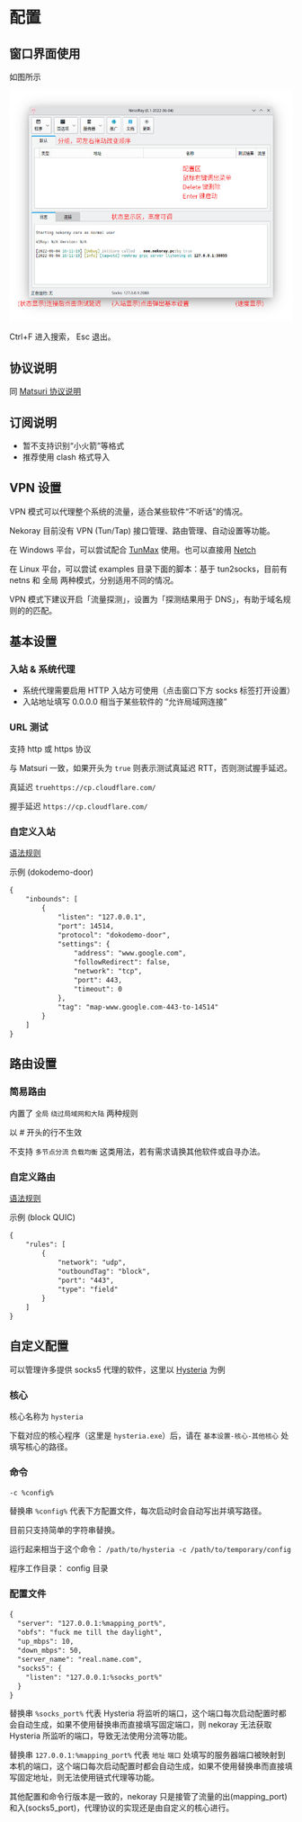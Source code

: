 # 配置

## 窗口界面使用

如图所示

<img src="/assets/images/nekoray1.jpg" />

Ctrl+F 进入搜索， Esc 退出。

## 协议说明

同 [Matsuri 协议说明](/m-configuration/)

## 订阅说明

- 暂不支持识别“小火箭”等格式
- 推荐使用 clash 格式导入

## VPN 设置

VPN 模式可以代理整个系统的流量，适合某些软件“不听话”的情况。

Nekoray 目前没有 VPN (Tun/Tap) 接口管理、路由管理、自动设置等功能。

在 Windows 平台，可以尝试配合 [TunMax](https://github.com/TunMax/tun2socks_gui_for_windows) 使用。也可以直接用 [Netch](https://github.com/netchx/netch)

在 Linux 平台，可以尝试 examples 目录下面的脚本：基于 tun2socks，目前有 netns 和 全局 两种模式，分别适用不同的情况。

VPN 模式下建议开启「流量探测」，设置为「探测结果用于 DNS」，有助于域名规则的的匹配。

## 基本设置

### 入站 & 系统代理

- 系统代理需要启用 HTTP 入站方可使用（点击窗口下方 socks 标签打开设置）
- 入站地址填写 0.0.0.0 相当于某些软件的 “允许局域网连接”

### URL 测试

支持 http 或 https 协议

与 Matsuri 一致，如果开头为 `true` 则表示测试真延迟 RTT，否则测试握手延迟。

真延迟 `truehttps://cp.cloudflare.com/`

握手延迟 `https://cp.cloudflare.com/`

### 自定义入站

[语法规则](https://www.v2fly.org/config/inbounds.html#inbounds)

示例 (dokodemo-door)

```
{
    "inbounds": [
        {
            "listen": "127.0.0.1",
            "port": 14514,
            "protocol": "dokodemo-door",
            "settings": {
                "address": "www.google.com",
                "followRedirect": false,
                "network": "tcp",
                "port": 443,
                "timeout": 0
            },
            "tag": "map-www.google.com-443-to-14514"
        }
    ]
}
```


## 路由设置

### 简易路由

内置了 `全局` `绕过局域网和大陆` 两种规则

以 # 开头的行不生效

不支持 `多节点分流` `负载均衡` 这类用法，若有需求请换其他软件或自寻办法。

### 自定义路由

[语法规则](https://www.v2fly.org/config/routing.html#ruleobject)

示例 (block QUIC)

```
{
    "rules": [
        {
            "network": "udp",
            "outboundTag": "block",
            "port": "443",
            "type": "field"
        }
    ]
}
```

## 自定义配置

可以管理许多提供 socks5 代理的软件，这里以 [Hysteria](https://github.com/HyNetwork/hysteria) 为例

### 核心

核心名称为 `hysteria`

下载对应的核心程序（这里是 `hysteria.exe`）后，请在 `基本设置-核心-其他核心` 处填写核心的路径。

### 命令

`-c %config%`

替换串 `%config%` 代表下方配置文件，每次启动时会自动写出并填写路径。

目前只支持简单的字符串替换。

运行起来相当于这个命令： `/path/to/hysteria -c /path/to/temporary/config`

程序工作目录： config 目录

### 配置文件

```
{
  "server": "127.0.0.1:%mapping_port%",
  "obfs": "fuck me till the daylight",
  "up_mbps": 10,
  "down_mbps": 50,
  "server_name": "real.name.com",
  "socks5": {
    "listen": "127.0.0.1:%socks_port%"
  }
}
```

替换串 `%socks_port%` 代表 Hysteria 将监听的端口，这个端口每次启动配置时都会自动生成，如果不使用替换串而直接填写固定端口，则 nekoray 无法获取 Hysteria 所监听的端口，导致无法使用分流等功能。

替换串 `127.0.0.1:%mapping_port%` 代表 `地址` `端口` 处填写的服务器端口被映射到本机的端口，这个端口每次启动配置时都会自动生成，如果不使用替换串而直接填写固定地址，则无法使用链式代理等功能。

其他配置和命令行版本是一致的，nekoray 只是接管了流量的出(mapping_port)和入(socks5_port)，代理协议的实现还是由自定义的核心进行。
